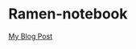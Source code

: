 # Ramen-notebook

[My Blog Post](https://medium.com/@andrewarnett2323/ramen-its-what-s-for-dinner-1f80b0aa99c2)
